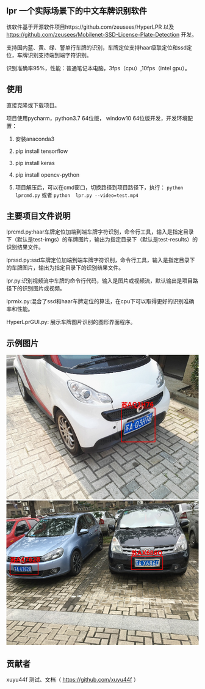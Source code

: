 ## lpr 一个实际场景下的中文车牌识别软件
该软件基于开源软件项目https://github.com/zeusees/HyperLPR 以及 https://github.com/zeusees/Mobilenet-SSD-License-Plate-Detection 开发。

支持国内蓝、黄、绿、警单行车牌的识别，车牌定位支持haar级联定位和ssd定位，车牌识别支持端到端字符识别。

识别准确率95%，性能：普通笔记本电脑，3fps（cpu）,10fps（intel gpu）。

## 使用

直接克隆或下载项目。

项目使用pycharm，python3.7 64位版， window10 64位版开发，开发环境配置：

1. 安装anaconda3

2. pip install tensorflow
   
3. pip install keras
   
4. pip install opencv-python
   
5. 项目解压后，可以在cmd窗口，切换路径到项目路径下，执行： `python lprcmd.py` 或者 `python  lpr.py --video=test.mp4`
   
## 主要项目文件说明

lprcmd.py:haar车牌定位加端到端车牌字符识别，命令行工具，输入是指定目录下（默认是test-imgs）的车牌图片，输出为指定目录下（默认是test-results）的识别结果文件。

lprssd.py:ssd车牌定位加端到端车牌字符识别，命令行工具，输入是指定目录下的车牌图片，输出为指定目录下的识别结果文件。

lpr.py:识别视频流中车牌的命令行代码，输入是图片或视频流，默认输出是项目路径下的识别图片或视频。

lprmix.py:混合了ssd和haar车牌定位的算法，在cpu下可以取得更好的识别准确率和性能。
   
HyperLprGUI.py: 展示车牌图片识别的图形界面程序。

## 示例图片
![1](./test-results/1.jpg) 
![2](./test-results/3.jpg)

## 贡献者
xuyu44f 测试、文档（ https://github.com/xuyu44f ）


